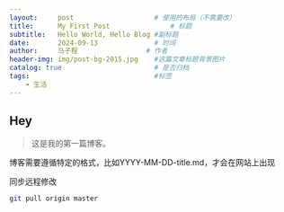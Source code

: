 ```yaml
---
layout:     post   				    # 使用的布局（不需要改）
title:      My First Post 				# 标题 
subtitle:   Hello World, Hello Blog #副标题
date:       2024-09-13 				# 时间
author:     马子程					# 作者
header-img: img/post-bg-2015.jpg 	#这篇文章标题背景图片
catalog: true 						# 是否归档
tags:								#标签
    - 生活
---
```


## Hey
>这是我的第一篇博客。

博客需要遵循特定的格式，比如YYYY-MM-DD-title.md，才会在网站上出现

同步远程修改
```bash
git pull origin master 
```
